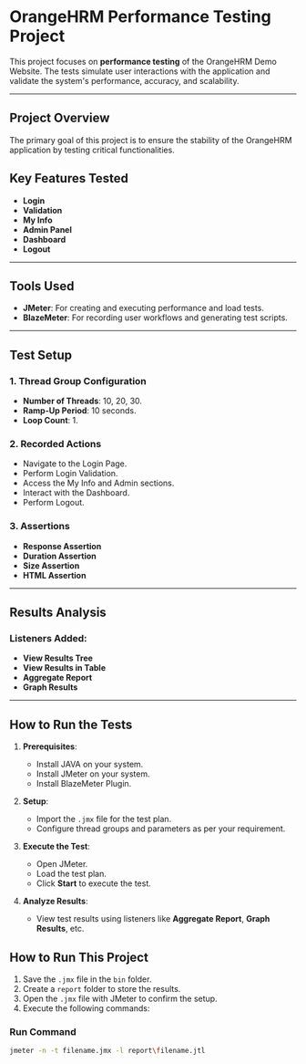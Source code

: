 # OrangeHRM Performance Testing Project

This project focuses on **performance testing** of the OrangeHRM Demo Website. The tests simulate user interactions with the application and validate the system's performance, accuracy, and scalability.

---

## Project Overview

The primary goal of this project is to ensure the stability of the OrangeHRM application by testing critical functionalities. 

## Key Features Tested

- **Login**
- **Validation**
- **My Info**
- **Admin Panel**
- **Dashboard**
- **Logout**

---

## Tools Used

- **JMeter**: For creating and executing performance and load tests.
- **BlazeMeter**: For recording user workflows and generating test scripts.

---

## Test Setup

### 1. **Thread Group Configuration**
- **Number of Threads**: 10, 20, 30.
- **Ramp-Up Period**: 10 seconds.
- **Loop Count**: 1.

### 2. **Recorded Actions**
- Navigate to the Login Page.
- Perform Login Validation.
- Access the My Info and Admin sections.
- Interact with the Dashboard.
- Perform Logout.

### 3. **Assertions**
- **Response Assertion**
- **Duration Assertion**
- **Size Assertion**
- **HTML Assertion**

---

## Results Analysis

### Listeners Added:
- **View Results Tree**
- **View Results in Table**
- **Aggregate Report**
- **Graph Results**

---

## How to Run the Tests

1. **Prerequisites**:
   - Install JAVA on your system.
   - Install JMeter on your system.
   - Install BlazeMeter Plugin.

2. **Setup**:
   - Import the `.jmx` file for the test plan.
   - Configure thread groups and parameters as per your requirement.

3. **Execute the Test**:
   - Open JMeter.
   - Load the test plan.
   - Click **Start** to execute the test.

4. **Analyze Results**:
   - View test results using listeners like **Aggregate Report**, **Graph Results**, etc.

## How to Run This Project

1. Save the `.jmx` file in the `bin` folder.
2. Create a `report` folder to store the results.
3. Open the `.jmx` file with JMeter to confirm the setup.
4. Execute the following commands:

### Run Command
```bash
jmeter -n -t filename.jmx -l report\filename.jtl













